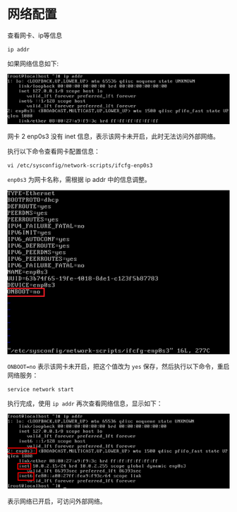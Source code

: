# 网络配置

查看网卡、ip等信息

```
ip addr 
```

如果网络信息如下:

![网络未开启](images/net_not_start.png)

网卡 2 enp0s3 没有 inet 信息，表示该网卡未开启，此时无法访问外部网络。

执行以下命令查看网卡配置信息：

```
vi /etc/sysconfig/network-scripts/ifcfg-enp0s3
```

`enp0s3` 为网卡名称，需根据 ip addr 中的信息调整。

![网卡配置](images/net_config.png)

`ONBOOT=no` 表示该网卡未开启，把这个值改为 `yes` 保存，然后执行以下命令，重启网络服务：

```
service network start
```

执行完成，使用 `ip addr` 再次查看网络信息，显示如下：

![网卡开启](images/net_start.png)

表示网络已开启，可访问外部网络。